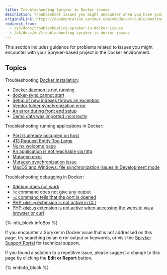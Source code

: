 ```yaml
---
title: Troubleshooting Spryker in Docker issues
description: Troubleshoot issues you might encounter when you have your Spryker-based project in Docker.
originalLink: https://documentation.spryker.com/v6/docs/troubleshooting-spryker-in-docker-issues
redirect_from:
  - /v6/docs/troubleshooting-spryker-in-docker-issues
  - /v6/docs/en/troubleshooting-spryker-in-docker-issues
---
```


This section includes guidance for problems related to issues you might encounter with your Spryker-based project in the Docker environment.  

## Topics
Troubleshooting [Docker installation](https://documentation.spryker.com/docs/installing-spryker-with-docker):
* [Docker daemon is not running](https://documentation.spryker.com/docs/docker-daemon-is-not-running)
* [docker-sync cannot start](https://documentation.spryker.com/docs/docker-sync-cannot-start)
* [Setup of new indexes throws an exception](https://documentation.spryker.com/docs/setup-of-new-indexes-throws-an-exception)
* [Vendor folder synchronization error](https://documentation.spryker.com/docs/vendor-folder-synchronization-error)
* [An error during front end setup](https://documentation.spryker.com/docs/an-error-during-front-end-setup)
* [Demo data was imported incorrectly](https://documentation.spryker.com/docs/demo-data-was-imported-incorrectly)

Troubleshooting running applications in Docker:

* [Port is already occupied on host](https://documentation.spryker.com/docs/port-is-already-occupied-on-host)
* [413 Request Entity Too Large](https://documentation.spryker.com/docs/413-request-entity-too-large)
* [Nginx welcome page](https://documentation.spryker.com/docs/nginx-welcome-page)
* [An application is not reachable via http](https://documentation.spryker.com/docs/an-application-is-not-reachable-via-http)
* [Mutagen error](https://documentation.spryker.com/docs/mutagen-error)
* [Mutagen synchronization issue](https://documentation.spryker.com/docs/mutagen-synchronization-issue)
* [MacOS and Windows: file synchronization issues in Development mode](https://documentation.spryker.com/docs/macos-and-windows-file-synchronization-issues-in-development-mode)

Troubleshooting debugging in Docker:

* [Xdebug does not work](https://documentation.spryker.com/docs/xdebug-does-not-work)
* [`nc` command does not give any output](https://documentation.spryker.com/docs/nc-command-does-not-give-any-output)
* [`nc` command tells that the port is opened](https://documentation.spryker.com/docs/nc-command-tells-that-the-port-is-opened)
* [PHP `xdebug` extension is not active in CLI](https://documentation.spryker.com/docs/php-xdebug-extension-is-not-active-in-cli)
* [PHP `xdebug` extension is not active when accessing the website via a browser or curl](https://documentation.spryker.com/docs/php-xdebug-extension-is-not-active-when-accessing-the-website-via-a-browser-or-curl)

{% info_block infoBox %}

If you encounter a Spryker in Docker issue that is not addressed on this page, try searching by an error output or keywords, or visit the [Spryker Support Portal](https://spryker.force.com/support/s/) for technical support.

If you found a solution to a repetitive issue, please suggest a change to this page by clicking the **Edit or Report** button.

{% endinfo_block %}

